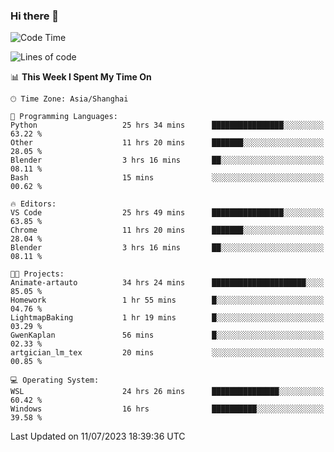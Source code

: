 ### Hi there 👋

<!--
**GwenKaplan/GwenKaplan** is a ✨ _special_ ✨ repository because its `README.md` (this file) appears on your GitHub profile.

Here are some ideas to get you started:

- 🔭 I’m currently working on ...
- 🌱 I’m currently learning ...
- 👯 I’m looking to collaborate on ...
- 🤔 I’m looking for help with ...
- 💬 Ask me about ...
- 📫 How to reach me: ...
- 😄 Pronouns: ...
- ⚡ Fun fact: ...
-->

<!--START_SECTION:waka-->
![Code Time](http://img.shields.io/badge/Code%20Time-165%20hrs%2020%20mins-blue)

![Lines of code](https://img.shields.io/badge/From%20Hello%20World%20I%27ve%20Written-2.4%20thousand%20lines%20of%20code-blue)

📊 **This Week I Spent My Time On** 

```text
🕑︎ Time Zone: Asia/Shanghai

💬 Programming Languages: 
Python                   25 hrs 34 mins      ████████████████░░░░░░░░░   63.22 % 
Other                    11 hrs 20 mins      ███████░░░░░░░░░░░░░░░░░░   28.05 % 
Blender                  3 hrs 16 mins       ██░░░░░░░░░░░░░░░░░░░░░░░   08.11 % 
Bash                     15 mins             ░░░░░░░░░░░░░░░░░░░░░░░░░   00.62 % 

🔥 Editors: 
VS Code                  25 hrs 49 mins      ████████████████░░░░░░░░░   63.85 % 
Chrome                   11 hrs 20 mins      ███████░░░░░░░░░░░░░░░░░░   28.04 % 
Blender                  3 hrs 16 mins       ██░░░░░░░░░░░░░░░░░░░░░░░   08.11 % 

🐱‍💻 Projects: 
Animate-artauto          34 hrs 24 mins      █████████████████████░░░░   85.05 % 
Homework                 1 hr 55 mins        █░░░░░░░░░░░░░░░░░░░░░░░░   04.76 % 
LightmapBaking           1 hr 19 mins        █░░░░░░░░░░░░░░░░░░░░░░░░   03.29 % 
GwenKaplan               56 mins             █░░░░░░░░░░░░░░░░░░░░░░░░   02.33 % 
artgician_lm_tex         20 mins             ░░░░░░░░░░░░░░░░░░░░░░░░░   00.85 % 

💻 Operating System: 
WSL                      24 hrs 26 mins      ███████████████░░░░░░░░░░   60.42 % 
Windows                  16 hrs              ██████████░░░░░░░░░░░░░░░   39.58 % 
```


 Last Updated on 11/07/2023 18:39:36 UTC
<!--END_SECTION:waka-->
